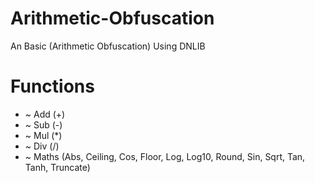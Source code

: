 # Arithmetic-Obfuscation
An Basic (Arithmetic Obfuscation) Using DNLIB

# Functions
* ~ Add (+)
* ~ Sub (-)
* ~ Mul (*)
* ~ Div (/)
* ~ Maths (Abs, Ceiling, Cos, Floor, Log, Log10, Round, Sin, Sqrt, Tan, Tanh, Truncate)
